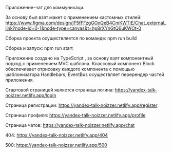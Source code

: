 Приложение-чат для коммуникаци.

За основу был взят макет с применением кастомных стилей: https://www.figma.com/design/jF5fFFzgGOxQeB4CmKWTiE/Chat_external_link?node-id=0-1&node-type=canvas&t=hp8rXYnGtQ6uKWOt-0

Сборка проекта осуществляется по команде: npm run build

Сборка и запуск: npm run start

Приложение создано на TypeScript , за основу взят компонентный подход с применением MVC шаблона.
Классовый компонент Block обеспечивает отрисовку каждого компонента с помощью шаблонизатора Handlebars, EventBus осуществляет перерендер частей приложения.

Стартовой страницей является страница логина: https://yandex-talk-noizzer.netlify.app/login

Страница регистрации: https://yandex-talk-noizzer.netlify.app/register

Страница профиля: https://yandex-talk-noizzer.netlify.app/profile

Страница чатов: https://yandex-talk-noizzer.netlify.app/chat

404: https://yandex-talk-noizzer.netlify.app/404

500: https://yandex-talk-noizzer.netlify.app/500
